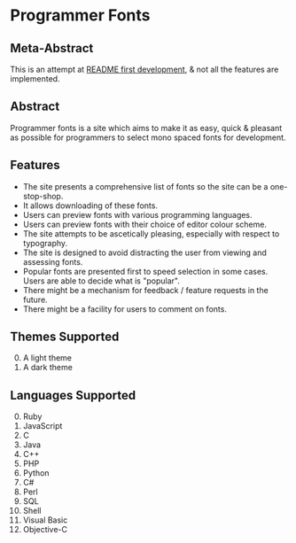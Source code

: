 # Programmer Fonts

## Meta-Abstract
This is an attempt at [README first development](http://tom.preston-werner.com/2010/08/23/readme-driven-development.html), & not all the features are implemented.

## Abstract
Programmer fonts is a site which aims to make it as easy, quick & pleasant as
possible for programmers to select mono spaced fonts for development. 

## Features
* The site presents a comprehensive list of fonts so the site can be a
one-stop-shop.
* It allows downloading of these fonts.
* Users can preview fonts with various programming languages.
* Users can preview fonts with their choice of editor colour scheme.
* The site attempts to be ascetically pleasing, especially with respect to typography.
* The site is designed to avoid distracting the user from viewing and assessing fonts.
* Popular fonts are presented first to speed selection in some cases. Users
are able to decide what is "popular".
* There might be a mechanism for feedback / feature requests in the future.
* There might be a facility for users to comment on fonts.

## Themes Supported
0. A light theme
0. A dark theme

## Languages Supported
0. Ruby
0. JavaScript
0. C
0. Java
0. C++
0. PHP
0. Python
0. C#
0. Perl
0. SQL
0. Shell
0. Visual Basic
0. Objective-C
